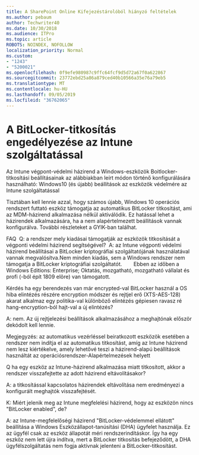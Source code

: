 ```yaml
---
title: A SharePoint Online Kifejezéstárolóból hiányzó feltételek
ms.author: pebaum
author: Techwriter40
ms.date: 10/30/2018
ms.audience: ITPro
ms.topic: article
ROBOTS: NOINDEX, NOFOLLOW
localization_priority: Normal
ms.custom:
- "1243"
- "5200021"
ms.openlocfilehash: 0f9efe980987c9ffc64fcf9d5d72a67f0a622867
ms.sourcegitcommit: 23772ebd25a86a879ced40b10566a35e76a79eb5
ms.translationtype: MT
ms.contentlocale: hu-HU
ms.lasthandoff: 09/05/2019
ms.locfileid: "36762065"
---
```

# <a name="enabling-bitlocker-encryption-with-intune"></a>A BitLocker-titkosítás engedélyezése az Intune szolgáltatással

Az Intune végpont-védelmi házirend a Windows-eszközök Boitlocker-titkosítási beállításainak az alábbiakban leírt módon történő konfigurálására használható: Windows10 (és újabb) beállítások az eszközök védelmére az Intune szolgáltatással

Tisztában kell lennie azzal, hogy számos újabb, Windows 10 operációs rendszert futtató eszköz támogatja az automatikus BitLocker titkosítást, ami az MDM-házirend alkalmazása nélkül aktiválódik. Ez hatással lehet a házirendek alkalmazására, ha a nem alapértelmezett beállítások vannak konfigurálva. További részleteket a GYIK-ban találhat.


FAQ  Q: a rendszer mely kiadásai támogatják az eszközök titkosítását a végponti védelmi házirend segítségével?
 A: az Intune végponti védelmi házirend beállításai a BitLocker kriptográfiai szolgáltatójának használatával vannak megvalósítva.Nem minden kiadás, sem a Windows rendszer nem támogatja a BitLocker kriptográfiai szolgáltatót. 
      Ebben az időben a Windows Editions: Enterprise; Oktatás, mozgatható, mozgatható vállalat és profi (-ból épít 1809 elõre) van támogatott.




Kérdés ha egy berendezés van már encrypted-val BitLocker használ a OS hiba elintézés részére encryption módszer és rejtjel erő (XTS-AES-128) akarat alkalmaz egy politika-val különböző elintézés gépiesen ravasz ré hang-encryption-ból hajt-val a új elintézés?

A: nem. Az új rejtjelezési beállítások alkalmazásához a meghajtónak először dekódolt kell lennie.

Megjegyzés: az automatikus vezérléssel beiratkozott eszközök esetében a rendszer nem indítja el az automatikus titkosítást, amíg az Intune házirend nem lesz kiértékelve, amely lehetővé teszi a házirend-alapú beállítások használtát az operációsrendszer-Alapértelmezések helyett




Q ha egy eszköz az Intune-házirend alkalmazása miatt titkosított, akkor a rendszer visszafejtette az adott házirend eltávolításakor?

A: a titkosítással kapcsolatos házirendek eltávolítása nem eredményezi a konfigurált meghajtók visszafejtését.




K: Miért jelenik meg az Intune megfelelési házirend, hogy az eszközön nincs "BitLocker enabled", de?

A: az Intune-megfelelőségi házirend "BitLocker-védelemmel ellátott" beállítása a Windows Eszközállapot-tanúsítási (DHA) ügyfelet használja. Ez az ügyfél csak az eszköz állapotát méri rendszerindításkor. Így ha egy eszköz nem lett újra indítva, mert a BitLocker titkosítás befejeződött, a DHA ügyfélszolgáltatás nem fogja aktívnak jelenteni a BitLocker-titkosítást.